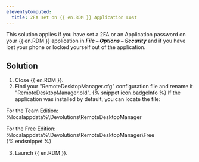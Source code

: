 ```yaml
---
eleventyComputed:
  title: 2FA set on {{ en.RDM }} Application Lost
---
```

This solution applies if you have set a 2FA or an Application password on your {{ en.RDM }} application in ***File – Options – Security*** and if you have lost your phone or locked yourself out of the application.
## Solution
1. Close {{ en.RDM }}.
1. Find your "RemoteDesktopManager.cfg" configuration file and rename it "RemoteDesktopManager.old". 
{% snippet icon.badgeInfo %}
If the application was installed by default, you can locate the file:  

For the Team Edition: %localappdata%\Devolutions\RemoteDesktopManager  

For the Free Edition: %localappdata%\Devolutions\RemoteDesktopManager\Free  
{% endsnippet %}  

3. Launch {{ en.RDM }}.
